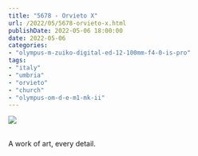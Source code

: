 ```yaml
---
title: "5678 - Orvieto X"
url: /2022/05/5678-orvieto-x.html
publishDate: 2022-05-06 18:00:00
date: 2022-05-06
categories:
- "olympus-m-zuiko-digital-ed-12-100mm-f4-0-is-pro"
tags:
- "italy"
- "umbria"
- "orvieto"
- "church"
- "olympus-om-d-e-m1-mk-ii"
---
```

<div class="container">
<div class="center"><a target="_blank" href="https://d25zfm9zpd7gm5.cloudfront.net/1200x1200/2019/20190905_121256_lr.jpg"><img class="webfeedsFeaturedVisual" src="https://d25zfm9zpd7gm5.cloudfront.net/0600x0600/2019/20190905_121256_lr.jpg" /></a></div>
</div>
<br />

A work of art, every detail.
